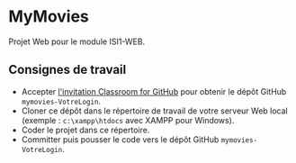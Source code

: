 # MyMovies

Projet Web pour le module ISI1-WEB.

## Consignes de travail

* Accepter [l'invitation Classroom for GitHub](https://classroom.github.com/assignment-invitations/d63bffe0cc007434d27ae4a905322b7a) pour obtenir le dépôt GitHub `mymovies-VotreLogin`.
* Cloner ce dépôt dans le répertoire de travail de votre serveur Web local (exemple : `c:\xampp\htdocs` avec XAMPP pour Windows).
* Coder le projet dans ce répertoire.
* Committer puis pousser le code vers le dépôt GitHub `mymovies-VotreLogin`.
